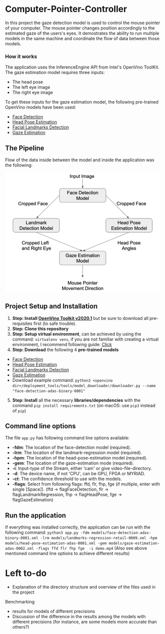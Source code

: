 # Computer-Pointer-Controller

In this project the gaze detection model is used to control the mouse pointer of your computer. The mouse pointer changes position accordingly to the estimated gaze of the users's eyes. It demostrates the ability to run multiple models in the same machine and coordinate the flow of data between those models.

### How it works

The application uses the InferenceEngine API from Intel's OpenVino ToolKit. The gaze estimation model requires three inputs:

- The head pose 
- The left eye image
- The right eye image

To get these inputs for the gaze estimation model, the following pre-trained OpenVino models have been used:

- [Face Detection](https://docs.openvinotoolkit.org/latest/_models_intel_face_detection_adas_binary_0001_description_face_detection_adas_binary_0001.html)
- [Head Pose Estimation](https://docs.openvinotoolkit.org/latest/_models_intel_head_pose_estimation_adas_0001_description_head_pose_estimation_adas_0001.html)
- [Facial Landmarks Detection](https://docs.openvinotoolkit.org/latest/_models_intel_landmarks_regression_retail_0009_description_landmarks_regression_retail_0009.html)
- [Gaze Estimation](https://docs.openvinotoolkit.org/2019_R1/_gaze_estimation_adas_0002_description_gaze_estimation_adas_0002.html)

## The Pipeline

Flow of the data inside between the model and inside the application was the following:

![data_pipeline](https://github.com/HartP97/Computer-Pointer-Controller/blob/master/result_images/data_pipeline.png)


## Project Setup and Installation

1. **Step: Install [OpenVino Toolkit v2020.1](https://docs.openvinotoolkit.org/latest/)** but be sure to download all pre-requisites first (to safe trouble).
2. **Step: Clone this repository**
3. **Step: Setup virtual environment**, can be achieved by using the command: `virtualenv venv`, if you are not familiar with creating a virtual environment, I recommend following guide: [Click](https://packaging.python.org/guides/installing-using-pip-and-virtual-environments/)
4. **Step: Download** the following 4 **pre-trained models**
- [Face Detection](https://docs.openvinotoolkit.org/latest/_models_intel_face_detection_adas_binary_0001_description_face_detection_adas_binary_0001.html)
- [Head Pose Estimation](https://docs.openvinotoolkit.org/latest/_models_intel_head_pose_estimation_adas_0001_description_head_pose_estimation_adas_0001.html)
- [Facial Landmarks Detection](https://docs.openvinotoolkit.org/latest/_models_intel_landmarks_regression_retail_0009_description_landmarks_regression_retail_0009.html)
- [Gaze Estimation](https://docs.openvinotoolkit.org/2019_R1/_gaze_estimation_adas_0002_description_gaze_estimation_adas_0002.html)
- Download example command: `python3 <openvino dir>/deployment_tools/tools/model_downloader/downloader.py --name "face-detection-adas-binary-0001"`
5. **Step: Install** all the necessary **libraries/dependencies** with the command `pip install requirements.txt` (on macOS: use `pip3` instead of `pip`)

## Command line options
The file `app.py` has following command line options available:
- **-fdm**: The location of the face-detection model (required).
- **-lrm**: The location of the landmark-regression model (required).
- **-hpm**: The location of the head-pose-estimation model (required).
- **-gem**: The location of the gaze-estimation mode (required).
- **-i**: Input-type of the Stream, either 'cam' or give video-file-directory.
- **-d**: The device name, if not 'CPU', can be GPU, FPGA or MYRIAD.
- **-ct**: The confidence threshold to use with the models.
- **-flags**: Select from following flags: ffd, flr, fhp, fge (if multiple, enter with single [Space]). (ffd -> flagFaceDetection, flr -> flagLandmarkRegression, fhp -> flagHeadPose, fge -> flagGazeEstimation)

## Run the application
If everything was installed correctly, the application can be run with the following command:
`python3 app.py -fdm models/face-detection-adas-binary-0001.xml -lrm models/landmarks-regression-retail-0009.xml -hpm models/head-pose-estimation-adas-0001.xml -gem models/gaze-estimation-adas-0002.xml -flags ffd flr fhp fge  -i demo.mp4`
(Also see above mentioned command line options to achieve different results)


# Left to-do
- Explanation of the directory structure and overview of the files used in the project

Benchmarking
- results for models of different precisions
- Discussion of the difference in the results among the models with different precisions (for instance, are some models more accurate than others?)
